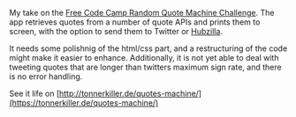 My take on the [Free Code Camp Random Quote Machine 
Challenge](https://www.freecodecamp.org/challenges/build-a-random-quote-machine). 
The 
app 
retrieves quotes from a number of quote APIs and prints them to screen, 
with the option to send them to Twitter or 
[Hubzilla](https://github.com/redmatrix/hubzilla).

It needs some polishnig of the html/css part, and a restructuring of the 
code might make it easier to enhance. Additionally, it is not yet able 
to deal with tweeting quotes that are longer than twitters maximum sign 
rate, and there is no error handling.

See it life on 
[http://tonnerkiller.de/quotes-machine/](https://tonnerkiller.de/quotes-machine/)
